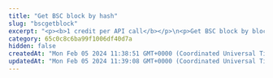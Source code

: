```yaml
---
title: "Get BSC block by hash"
slug: "bscgetblock"
excerpt: "<p><b>1 credit per API call</b></p>\n<p>Get BSC block by block hash or block number.</p>"
category: 65c0c8c6ba99f1006df40d7a
hidden: false
createdAt: "Mon Feb 05 2024 11:38:51 GMT+0000 (Coordinated Universal Time)"
updatedAt: "Mon Feb 05 2024 11:39:08 GMT+0000 (Coordinated Universal Time)"
---
```

